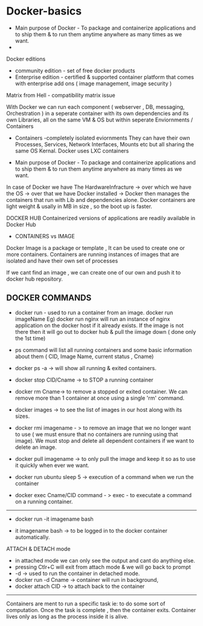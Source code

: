# Docker-basics
* Main purpose of Docker  - To package and containerize applications and to ship them & to run them anytime anywhere as many times as we want.
* 
Docker editions 
* community edition - set of free docker products 
* Enterprise edition - certified & supported container platform that comes with enterprise add ons ( image management, image security )

Matrix from Hell - compatibility matrix issue 

With Docker we can run each component ( webserver , DB, messaging, Orchestration ) in a seperate container with its own dependencies and its own Libraries, all on the same VM & OS but within seperate Enviornments / Containers

* Containers -completely isolated eviornments
They can have their own Processes, Services, Network Interfaces, Mounts etc but all sharing the same OS Kernal.
Docker uses LXC containers

* Main purpose of Docker  - To package and containerize applications and to ship them & to run them anytime anywhere as many times as we want.

In case of Docker we have The HardwareInfracture -> over which we have the OS -> over that we have Docker installed -> Docker then manages the containers that run with Lib and dependencies alone.
Docker containers are light weight & usally in MB in size , so the boot up is faster.

DOCKER HUB
Containerized versions of applications are readily available in Docker Hub

* CONTAINERS vs IMAGE

Docker Image is a package or template , It can be used to create one or more containers.
Containers are running instances of images that are isolated and have their own set of processes

If we cant find an image , we can create one of our own and push it to docker hub repository.

DOCKER COMMANDS
---------------
* docker run - used to run a container from an image.
docker run imageName
Eg) docker run nginx
will run an instance of nginx application on the docker host if it already exists.
If the image is not there then it will go out to docker hub & pull the iimage down ( done only the 1st time)

* ps command
will list all running containers and some basic information about them ( CID, Image Name, current status , Cname)

* docker ps -a -> will show all running & exited containers.

* docker stop CID/Cname -> to STOP a running container

* docker rm Cname-> to  remove a stopped or exited container.  We can remove more than 1 container at once using a single 'rm' command.

* docker images -> to see the list of images in our host along with its sizes.

* docker rmi imagename - > to remove an image that we no longer want to use ( we must ensure that no containers are running using that image). We must stop and delete all dependent containers if we want to delete an image.

* docker pull imagename -> to only pull the image and keep it so as to use it quickly when ever we want. 

* docker run ubuntu sleep 5 -> execution of a command when we run the container

* docker exec Cname/CID command - >  exec - to executate a command on a running container.
---

* docker run -it imagename bash 
- it imagename bash -> to be logged in to the docker container automatically.

ATTACH & DETACH mode
* in attached mode we can only see the output and cant do anything else.
* pressing Ctlr+C will exit from attach mode & we will go back to prompt
* -d -> used to run the container in detached mode.
* docker run -d Cname -> container will run in background, 
* docker attach CID -> to attach back to the container
---------------------
Containers are ment to run a specific task
ie: to do some sort of computation.
Once the task is complete , then the container exits.
Container lives only as long as the process inside it is alive.

